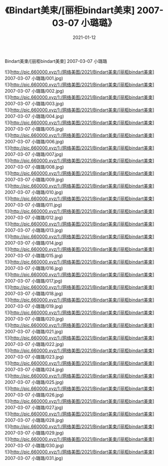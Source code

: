﻿---
layout: post
title:  《Bindart美束/[丽柜bindart美束] 2007-03-07 小璐璐》
date:   2021-01-12
img: http://pic.660000.xyz/1:/网络美图/2021/Bindart美束/[丽柜bindart美束] 2007-03-07 小璐璐/000.jpg
categories: [美女, 清纯, 唯美]
---

Bindart美束/[丽柜bindart美束] 2007-03-07 小璐璐

 ![](http://pic.660000.xyz/1:/网络美图/2021/Bindart美束/[丽柜bindart美束] 2007-03-07 小璐璐/001.jpg) <br>![](http://pic.660000.xyz/1:/网络美图/2021/Bindart美束/[丽柜bindart美束] 2007-03-07 小璐璐/002.jpg) <br>![](http://pic.660000.xyz/1:/网络美图/2021/Bindart美束/[丽柜bindart美束] 2007-03-07 小璐璐/003.jpg) <br>![](http://pic.660000.xyz/1:/网络美图/2021/Bindart美束/[丽柜bindart美束] 2007-03-07 小璐璐/004.jpg) <br>![](http://pic.660000.xyz/1:/网络美图/2021/Bindart美束/[丽柜bindart美束] 2007-03-07 小璐璐/005.jpg) <br>![](http://pic.660000.xyz/1:/网络美图/2021/Bindart美束/[丽柜bindart美束] 2007-03-07 小璐璐/006.jpg) <br>![](http://pic.660000.xyz/1:/网络美图/2021/Bindart美束/[丽柜bindart美束] 2007-03-07 小璐璐/007.jpg) <br>![](http://pic.660000.xyz/1:/网络美图/2021/Bindart美束/[丽柜bindart美束] 2007-03-07 小璐璐/008.jpg) <br>![](http://pic.660000.xyz/1:/网络美图/2021/Bindart美束/[丽柜bindart美束] 2007-03-07 小璐璐/009.jpg) <br>![](http://pic.660000.xyz/1:/网络美图/2021/Bindart美束/[丽柜bindart美束] 2007-03-07 小璐璐/010.jpg) <br>![](http://pic.660000.xyz/1:/网络美图/2021/Bindart美束/[丽柜bindart美束] 2007-03-07 小璐璐/011.jpg) <br>![](http://pic.660000.xyz/1:/网络美图/2021/Bindart美束/[丽柜bindart美束] 2007-03-07 小璐璐/012.jpg) <br>![](http://pic.660000.xyz/1:/网络美图/2021/Bindart美束/[丽柜bindart美束] 2007-03-07 小璐璐/013.jpg) <br>![](http://pic.660000.xyz/1:/网络美图/2021/Bindart美束/[丽柜bindart美束] 2007-03-07 小璐璐/014.jpg) <br>![](http://pic.660000.xyz/1:/网络美图/2021/Bindart美束/[丽柜bindart美束] 2007-03-07 小璐璐/015.jpg) <br>![](http://pic.660000.xyz/1:/网络美图/2021/Bindart美束/[丽柜bindart美束] 2007-03-07 小璐璐/016.jpg) <br>![](http://pic.660000.xyz/1:/网络美图/2021/Bindart美束/[丽柜bindart美束] 2007-03-07 小璐璐/017.jpg) <br>![](http://pic.660000.xyz/1:/网络美图/2021/Bindart美束/[丽柜bindart美束] 2007-03-07 小璐璐/018.jpg) <br>![](http://pic.660000.xyz/1:/网络美图/2021/Bindart美束/[丽柜bindart美束] 2007-03-07 小璐璐/019.jpg) <br>![](http://pic.660000.xyz/1:/网络美图/2021/Bindart美束/[丽柜bindart美束] 2007-03-07 小璐璐/020.jpg) <br>![](http://pic.660000.xyz/1:/网络美图/2021/Bindart美束/[丽柜bindart美束] 2007-03-07 小璐璐/021.jpg) <br>![](http://pic.660000.xyz/1:/网络美图/2021/Bindart美束/[丽柜bindart美束] 2007-03-07 小璐璐/022.jpg) <br>![](http://pic.660000.xyz/1:/网络美图/2021/Bindart美束/[丽柜bindart美束] 2007-03-07 小璐璐/023.jpg) <br>![](http://pic.660000.xyz/1:/网络美图/2021/Bindart美束/[丽柜bindart美束] 2007-03-07 小璐璐/024.jpg) <br>![](http://pic.660000.xyz/1:/网络美图/2021/Bindart美束/[丽柜bindart美束] 2007-03-07 小璐璐/025.jpg) <br>![](http://pic.660000.xyz/1:/网络美图/2021/Bindart美束/[丽柜bindart美束] 2007-03-07 小璐璐/026.jpg) <br>![](http://pic.660000.xyz/1:/网络美图/2021/Bindart美束/[丽柜bindart美束] 2007-03-07 小璐璐/027.jpg) <br>![](http://pic.660000.xyz/1:/网络美图/2021/Bindart美束/[丽柜bindart美束] 2007-03-07 小璐璐/028.jpg) <br>![](http://pic.660000.xyz/1:/网络美图/2021/Bindart美束/[丽柜bindart美束] 2007-03-07 小璐璐/029.jpg) <br>![](http://pic.660000.xyz/1:/网络美图/2021/Bindart美束/[丽柜bindart美束] 2007-03-07 小璐璐/030.jpg) <br>![](http://pic.660000.xyz/1:/网络美图/2021/Bindart美束/[丽柜bindart美束] 2007-03-07 小璐璐/031.jpg) <br>